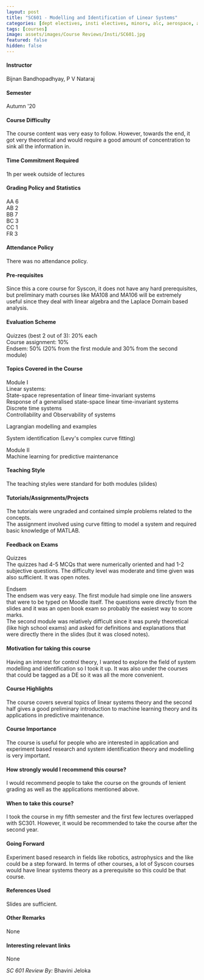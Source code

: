 ```yaml
---
layout: post
title: "SC601 - Modelling and Identification of Linear Systems"
categories: [dept electives, insti electives, minors, alc, aerospace, artificial intelligence / machine learning, autonomous systems, control systems, mechanics, robotics, structural analysis, SC]
tags: [courses]
image: assets/images/Course Reviews/Insti/SC601.jpg
featured: false
hidden: false
---
```


#### Instructor
Bijnan Bandhopadhyay, P V Nataraj

#### Semester
Autumn '20

#### Course Difficulty
The course content was very easy to follow. However, towards the end, it got very theoretical and would require a good amount of concentration to sink all the information in.

#### Time Commitment Required
1h per week outside of lectures

#### Grading Policy and Statistics
AA	6  
AB	2  
BB	7  
BC	3  
CC	1  
FR	3

#### Attendance Policy
There was no attendance policy.

#### Pre-requisites
Since this a core course for Syscon, it does not have any hard prerequisites, but preliminary math courses like MA108 and MA106 will be extremely useful since they deal with linear algebra and the Laplace Domain based analysis. 

#### Evaluation Scheme
Quizzes (best 2 out of 3): 20% each  
Course assignment: 10%  
Endsem: 50% (20% from the first module and 30% from the second module)

#### Topics Covered in the Course
Module I  
Linear systems:  
State-space representation of linear time-invariant systems   
Response of a generalised state-space linear time-invariant systems  
Discrete time systems  
Controllability and Observability of systems  
  
Lagrangian modelling and examples  
  
System identification (Levy's complex curve fitting)  
  
Module II  
Machine learning for predictive maintenance

#### Teaching Style
The teaching styles were standard for both modules (slides)

#### Tutorials/Assignments/Projects
The tutorials were ungraded and contained simple problems related to the concepts.  
The assignment involved using curve fitting to model a system and required basic knowledge of MATLAB.

#### Feedback on Exams
Quizzes  
The quizzes had 4-5 MCQs that were numerically oriented and had 1-2 subjective questions. The difficulty level was moderate and time given was also sufficient. It was open notes.  
  
Endsem  
The endsem was very easy. The first module had simple one line answers that were to be typed on Moodle itself. The questions were directly from the slides and it was an open book exam so probably the easiest way to score marks.  
The second module was relatively difficult since it was purely theoretical (like high school exams) and asked for definitions and explanations that were directly there in the slides (but it was closed notes).

#### Motivation for taking this course
Having an interest for control theory, I wanted to explore the field of system modelling and identification so I took it up. It was also under the courses that could be tagged as a DE so it was all the more convenient.

#### Course Highlights
The course covers several topics of linear systems theory and the second half gives a good preliminary introduction to machine learning theory and its applications in predictive maintenance.

#### Course Importance
The course is useful for people who are interested in application and experiment based research and system identification theory and modelling is very important. 

#### How strongly would I recommend this course?
I would recommend people to take the course on the grounds of lenient grading as well as the applications mentioned above.

#### When to take this course?
I took the course in my fifth semester and the first few lectures overlapped with SC301. However, it would be recommended to take the course after the second year.

#### Going Forward
Experiment based research in fields like robotics, astrophysics and the like could be a step forward. In terms of other courses, a lot of Syscon courses would have linear systems theory as a prerequisite so this could be that course.

#### References Used
Slides are sufficient.

#### Other Remarks
None

#### Interesting relevant links
None

*SC 601 Review By:* Bhavini Jeloka